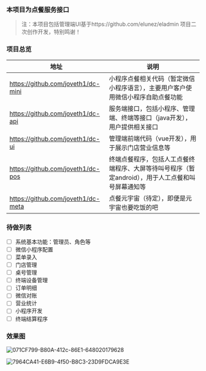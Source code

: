 ### 本项目为点餐服务接口

> 注：本项目包括管理端UI基于https://github.com/elunez/eladmin 项目二次创作开发，特别鸣谢！

### 项目总览

| 地址 |  说明 |
|---|---|
| https://github.com/joveth1/dc-mini | 小程序点餐相关代码（暂定微信小程序语言），主要用户客户使用微信小程序自助点餐功能 |
| https://github.com/joveth1/dc-api | 服务端接口，包括小程序、管理端、终端等接口（java开发），用户提供相关接口 |
| https://github.com/joveth1/dc-ui | 管理端前端代码（vue开发），用于展示门店营业信息等|
| https://github.com/joveth1/dc-pos | 终端点餐程序，包括人工点餐终端程序、大屏等待叫号程序（暂定android），用于人工点餐和叫号屏幕通知等 |
| https://github.com/joveth1/dc-meta | 点餐元宇宙（待定），即便是元宇宙也要吃饭的吧 |


### 待做列表
- [ ] 系统基本功能：管理员、角色等
- [ ] 微信小程序配置
- [ ] 菜单录入
- [ ] 门店管理
- [ ] 桌号管理
- [ ] 终端设备管理
- [ ] 订单明细
- [ ] 微信对账
- [ ] 营业统计
- [ ] 小程序开发
- [ ] 终端结算程序

### 效果图

![071CF799-B80A-412c-86E1-648020179628](https://user-images.githubusercontent.com/60052224/156721283-d79df7ba-5161-4a65-974e-074ccc0067a8.png)

![7964CA41-E6B9-4f50-B8C3-23D9FDCA9E3E](https://user-images.githubusercontent.com/60052224/156721276-3ceec4e8-2005-4715-8277-cd8312f8baec.png)


